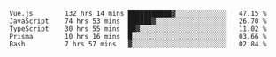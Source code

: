 <!--START_SECTION:waka-->

```text
Vue.js        132 hrs 14 mins ███████████▓░░░░░░░░░░░░░   47.15 %
JavaScript    74 hrs 53 mins  ██████▓░░░░░░░░░░░░░░░░░░   26.70 %
TypeScript    30 hrs 55 mins  ██▓░░░░░░░░░░░░░░░░░░░░░░   11.02 %
Prisma        10 hrs 16 mins  █░░░░░░░░░░░░░░░░░░░░░░░░   03.66 %
Bash          7 hrs 57 mins   ▓░░░░░░░░░░░░░░░░░░░░░░░░   02.84 %
```

<!--END_SECTION:waka-->
